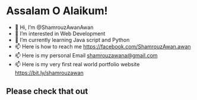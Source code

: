 # Assalam O Alaikum!

- 👋 Hi, I’m @ShamrouzAwanAwan
- 👀 I’m interested in Web Development
- 🌱 I’m currently learning Java script and Python
- 📫 Here is how to reach me https://facebook.com/ShamrouzAwan.awan
- 📫 Here is my personal Email shamrouzawana@gmail.com
- 📫 Here is my very first real world portfolio website https://bit.ly/shamrouzawan
## Please check that out
<!---
ShamrouzAwanAwan/ShamrouzAwanAwan is a ✨ special ✨ repository because its `README.md` (this file) appears on your GitHub profile.
You can click the Preview link to take a look at your changes.
--->
